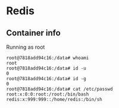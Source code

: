 # Redis

## Container info

Running as root

```
root@7818add94c16:/data# whoami
root
root@7818add94c16:/data# id -u
0
root@7818add94c16:/data# id -g
0
root@7818add94c16:/data# cat /etc/passwd
root:x:0:0:root:/root:/bin/bash
redis:x:999:999::/home/redis:/bin/sh
```